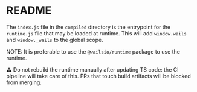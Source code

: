 # README

The `index.js` file in the `compiled` directory is the entrypoint for the `runtime.js` file that may be
loaded at runtime. This will add `window.wails` and `window._wails` to the global scope.

NOTE: It is preferable to use the `@wailsio/runtime` package to use the runtime.

⚠️ Do not rebuild the runtime manually after updating TS code:
the CI pipeline will take care of this.
PRs that touch build artifacts will be blocked from merging.